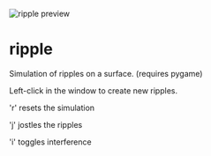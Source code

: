 ![ripple preview](preview2.gif)
# ripple
Simulation of ripples on a surface. (requires pygame)


Left-click in the window to create new ripples.

'r' resets the simulation

'j' jostles the ripples

'i' toggles interference